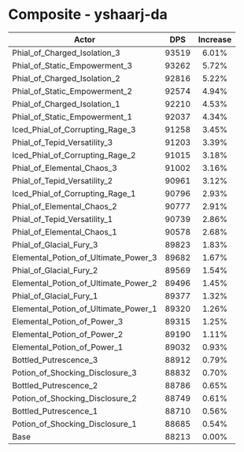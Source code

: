 # Composite - yshaarj-da
| Actor | DPS | Increase |
|---|:---:|:---:|
|Phial_of_Charged_Isolation_3|93519|6.01%|
|Phial_of_Static_Empowerment_3|93262|5.72%|
|Phial_of_Charged_Isolation_2|92816|5.22%|
|Phial_of_Static_Empowerment_2|92574|4.94%|
|Phial_of_Charged_Isolation_1|92210|4.53%|
|Phial_of_Static_Empowerment_1|92037|4.34%|
|Iced_Phial_of_Corrupting_Rage_3|91258|3.45%|
|Phial_of_Tepid_Versatility_3|91203|3.39%|
|Iced_Phial_of_Corrupting_Rage_2|91015|3.18%|
|Phial_of_Elemental_Chaos_3|91002|3.16%|
|Phial_of_Tepid_Versatility_2|90961|3.12%|
|Iced_Phial_of_Corrupting_Rage_1|90796|2.93%|
|Phial_of_Elemental_Chaos_2|90777|2.91%|
|Phial_of_Tepid_Versatility_1|90739|2.86%|
|Phial_of_Elemental_Chaos_1|90578|2.68%|
|Phial_of_Glacial_Fury_3|89823|1.83%|
|Elemental_Potion_of_Ultimate_Power_3|89682|1.67%|
|Phial_of_Glacial_Fury_2|89569|1.54%|
|Elemental_Potion_of_Ultimate_Power_2|89496|1.45%|
|Phial_of_Glacial_Fury_1|89377|1.32%|
|Elemental_Potion_of_Ultimate_Power_1|89320|1.26%|
|Elemental_Potion_of_Power_3|89315|1.25%|
|Elemental_Potion_of_Power_2|89190|1.11%|
|Elemental_Potion_of_Power_1|89032|0.93%|
|Bottled_Putrescence_3|88912|0.79%|
|Potion_of_Shocking_Disclosure_3|88832|0.70%|
|Bottled_Putrescence_2|88786|0.65%|
|Potion_of_Shocking_Disclosure_2|88749|0.61%|
|Bottled_Putrescence_1|88710|0.56%|
|Potion_of_Shocking_Disclosure_1|88685|0.54%|
|Base|88213|0.00%|
